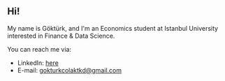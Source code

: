 ## Hi!

My name is Göktürk, and I'm an Economics student at Istanbul University interested in Finance & Data Science.

You can reach me via:
- LinkedIn: [here](www.linkedin.com/in/gokturkcolak)
- E-mail: gokturkcolaktkd@gmail.com
<!--
**gokturkcolak/gokturkcolak** is a ✨ _special_ ✨ repository because its `README.md` (this file) appears on your GitHub profile.

Here are some ideas to get you started:

- 🔭 I’m currently working on ...
- 🌱 I’m currently learning ...
- 👯 I’m looking to collaborate on ...
- 🤔 I’m looking for help with ...
- 💬 Ask me about ...
- 📫 How to reach me: ...
- 😄 Pronouns: ...
- ⚡ Fun fact: ...
-->
